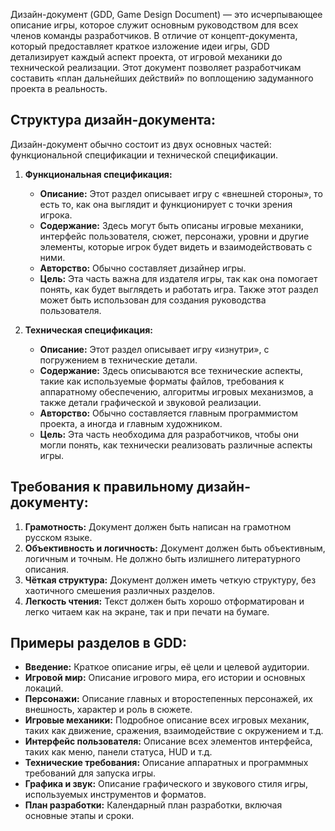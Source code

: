 Дизайн-документ (GDD, Game Design Document) — это исчерпывающее описание игры, которое служит основным руководством для всех членов команды разработчиков. В отличие от концепт-документа, который предоставляет краткое изложение идеи игры, GDD детализирует каждый аспект проекта, от игровой механики до технической реализации. Этот документ позволяет разработчикам составить «план дальнейших действий» по воплощению задуманного проекта в реальность.

## Структура дизайн-документа:

Дизайн-документ обычно состоит из двух основных частей: функциональной спецификации и технической спецификации.

1. **Функциональная спецификация:**
   - **Описание:** Этот раздел описывает игру с «внешней стороны», то есть то, как она выглядит и функционирует с точки зрения игрока.
   - **Содержание:** Здесь могут быть описаны игровые механики, интерфейс пользователя, сюжет, персонажи, уровни и другие элементы, которые игрок будет видеть и взаимодействовать с ними.
   - **Авторство:** Обычно составляет дизайнер игры.
   - **Цель:** Эта часть важна для издателя игры, так как она помогает понять, как будет выглядеть и работать игра. Также этот раздел может быть использован для создания руководства пользователя.

2. **Техническая спецификация:**
   - **Описание:** Этот раздел описывает игру «изнутри», с погружением в технические детали.
   - **Содержание:** Здесь описываются все технические аспекты, такие как используемые форматы файлов, требования к аппаратному обеспечению, алгоритмы игровых механизмов, а также детали графической и звуковой реализации.
   - **Авторство:** Обычно составляется главным программистом проекта, а иногда и главным художником.
   - **Цель:** Эта часть необходима для разработчиков, чтобы они могли понять, как технически реализовать различные аспекты игры.

##  Требования к правильному дизайн-документу:

1. **Грамотность:** Документ должен быть написан на грамотном русском языке.
2. **Объективность и логичность:** Документ должен быть объективным, логичным и точным. Не должно быть излишнего литературного описания.
3. **Чёткая структура:** Документ должен иметь четкую структуру, без хаотичного смешения различных разделов.
4. **Легкость чтения:** Текст должен быть хорошо отформатирован и легко читаем как на экране, так и при печати на бумаге.

## Примеры разделов в GDD:

- **Введение:** Краткое описание игры, её цели и целевой аудитории.
- **Игровой мир:** Описание игрового мира, его истории и основных локаций.
- **Персонажи:** Описание главных и второстепенных персонажей, их внешность, характер и роль в сюжете.
- **Игровые механики:** Подробное описание всех игровых механик, таких как движение, сражения, взаимодействие с окружением и т.д.
- **Интерфейс пользователя:** Описание всех элементов интерфейса, таких как меню, панели статуса, HUD и т.д.
- **Технические требования:** Описание аппаратных и программных требований для запуска игры.
- **Графика и звук:** Описание графического и звукового стиля игры, используемых инструментов и форматов.
- **План разработки:** Календарный план разработки, включая основные этапы и сроки.

